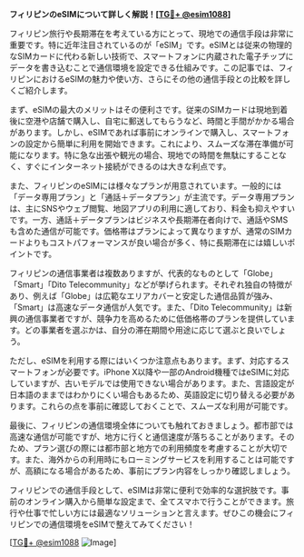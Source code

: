 **フィリピンのeSIMについて詳しく解説！[[TG💪+ @esim1088](https://t.me/s/esim1088)]**

フィリピン旅行や長期滞在を考えている方にとって、現地での通信手段は非常に重要です。特に近年注目されているのが「eSIM」です。eSIMとは従来の物理的なSIMカードに代わる新しい技術で、スマートフォンに内蔵された電子チップにデータを書き込むことで通信環境を設定できる仕組みです。この記事では、フィリピンにおけるeSIMの魅力や使い方、さらにその他の通信手段との比較を詳しくご紹介します。

まず、eSIMの最大のメリットはその便利さです。従来のSIMカードは現地到着後に空港や店舗で購入し、自宅に郵送してもらうなど、時間と手間がかかる場合があります。しかし、eSIMであれば事前にオンラインで購入し、スマートフォンの設定から簡単に利用を開始できます。これにより、スムーズな滞在準備が可能になります。特に急な出張や観光の場合、現地での時間を無駄にすることなく、すぐにインターネット接続ができるのは大きな利点です。

また、フィリピンのeSIMには様々なプランが用意されています。一般的には「データ専用プラン」と「通話＋データプラン」が主流です。データ専用プランは、主にSNSやウェブ閲覧、地図アプリの利用に適しており、料金も抑えやすいです。一方、通話＋データプランはビジネスや長期滞在者向けで、通話やSMSも含めた通信が可能です。価格帯はプランによって異なりますが、通常のSIMカードよりもコストパフォーマンスが良い場合が多く、特に長期滞在には嬉しいポイントです。

フィリピンの通信事業者は複数ありますが、代表的なものとして「Globe」「Smart」「Dito Telecommunity」などが挙げられます。それぞれ独自の特徴があり、例えば「Globe」は広範なエリアカバーと安定した通信品質が強み、「Smart」は高速なデータ通信が人気です。また、「Dito Telecommunity」は新興の通信事業者ですが、競争力を高めるために低価格帯のプランを提供しています。どの事業者を選ぶかは、自分の滞在期間や用途に応じて選ぶと良いでしょう。

ただし、eSIMを利用する際にはいくつか注意点もあります。まず、対応するスマートフォンが必要です。iPhone X以降や一部のAndroid機種ではeSIMに対応していますが、古いモデルでは使用できない場合があります。また、言語設定が日本語のままではわかりにくい場合もあるため、英語設定に切り替える必要があります。これらの点を事前に確認しておくことで、スムーズな利用が可能です。

最後に、フィリピンの通信環境全体についても触れておきましょう。都市部では高速な通信が可能ですが、地方に行くと通信速度が落ちることがあります。そのため、プラン選びの際には都市部と地方での利用頻度を考慮することが大切です。また、海外からの利用時にもローミングサービスを利用することは可能ですが、高額になる場合があるため、事前にプラン内容をしっかり確認しましょう。

フィリピンでの通信手段として、eSIMは非常に便利で効率的な選択肢です。事前のオンライン購入から簡単な設定まで、全てスマホで行うことができます。旅行や仕事で忙しい方には最適なソリューションと言えます。ぜひこの機会にフィリピンでの通信環境をeSIMで整えてみてください！

[[TG💪+ @esim1088](https://t.me/s/esim1088) ![Image](https://i.postimg.cc/Y0z9fWf4/image.png)]